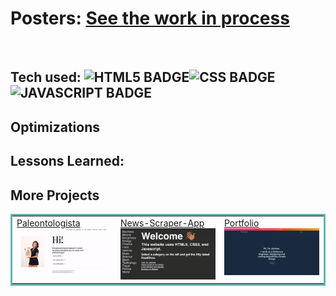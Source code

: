 # Posters: <a href="https://myfilmholder.com" target="_blank">See the work in process</a>

<a href="" target="_blank"><img src=""/></a>

## Tech used: ![HTML5 BADGE](https://img.shields.io/static/v1?label=|&message=HTML5&color=23555f&style=flat-square&logo=html5)![CSS BADGE](https://img.shields.io/static/v1?label=|&message=CSS3&color=285f65&style=flat-square&logo=css3)![JAVASCRIPT BADGE](https://img.shields.io/static/v1?label=|&message=JAVASCRIPT&color=3c7f5d&style=flat-square&logo=javascript)

## Optimizations

## Lessons Learned:

## More Projects

<table bordercolor="#66b2b2">
  
  <tr>
    <td width="33.3%" valign="top">
<a target="_blank" href="https://paleontologista.com/"> Paleontologista</a>
        <br />
      <a target="_blank" href="https://paleontologista.com/">
            <img src="https://github.com/heyjochen/heyjochen/blob/main/assets/Website_Jingmai-OConnor-5fps.gif" width="100%"  alt=""/>
        </a>
    </td>
    <td width="33.3%" valign="top">
<a target="_blank" href="https://github.com/heyjochen/News-Scraper-App">News-Scraper-App</a>
      <br />
        <a target="_blank" href="https://github.com/heyjochen/News-Scraper-App">
          <img src="https://github.com/heyjochen/News-Scraper-App/blob/main/assets/readme.gif?raw=true" width="100%" alt=""/>
        </a>
    </td>
    <td width="33.3%" valign="top">
<a target="_blank" href="https://stierberger.com/">Portfolio</a>
        <br />
        <a target="_blank" href="https://stierberger.com/">
          <img src="https://github.com/heyjochen/heyjochen/blob/main/assets/Website_Jochen-Stierberger-5fps.gif" width="100%" alt=""/>
        </a>
    </td>
  </tr>
</table>
